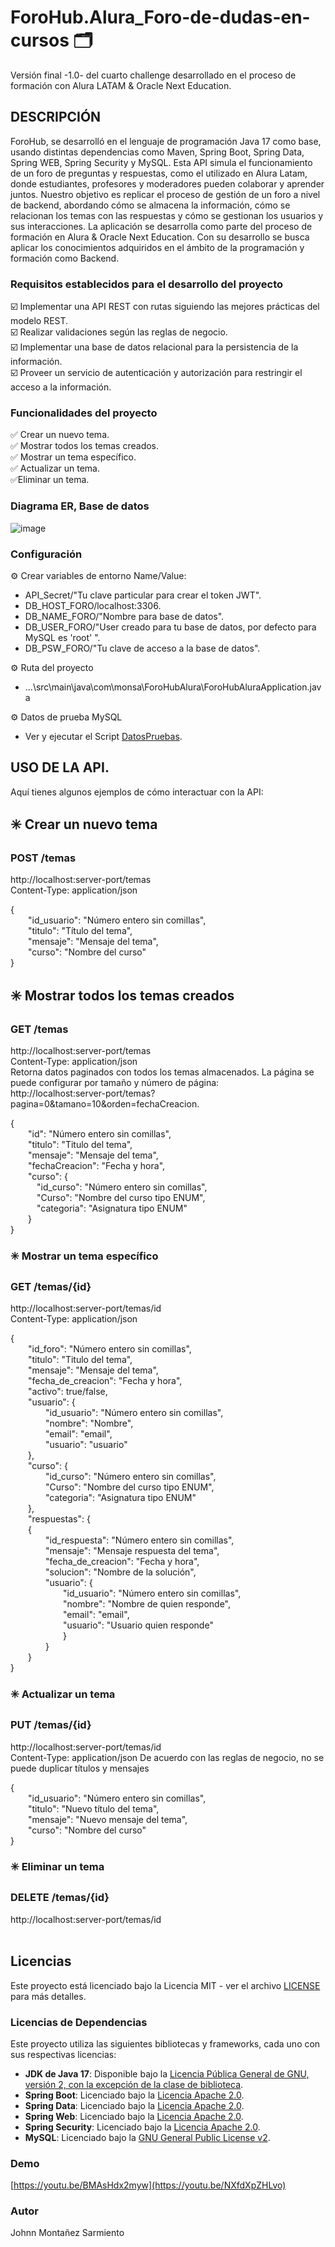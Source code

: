 # ForoHub.Alura_Foro-de-dudas-en-cursos 🗂️​
Versión final -1.0- del cuarto challenge desarrollado en el proceso de formación con Alura LATAM & Oracle Next Education.

## DESCRIPCIÓN
ForoHub, se desarrolló en el lenguaje de programación Java 17 como base, usando distintas dependencias como Maven, Spring Boot,
Spring Data, Spring WEB, Spring Security y MySQL. Esta API simula el funcionamiento de un foro de preguntas y respuestas, como 
el utilizado en Alura Latam, donde estudiantes, profesores y moderadores pueden colaborar y aprender juntos. Nuestro objetivo 
es replicar el proceso de gestión de un foro a nivel de backend, abordando cómo se almacena la información, cómo se relacionan
los temas con las respuestas y cómo se gestionan los usuarios y sus interacciones. La aplicación se desarrolla como parte del 
proceso de formación en Alura & Oracle Next Education. Con su desarrollo se busca aplicar los conocimientos adquiridos en el 
ámbito de la programación y formación como Backend.

### Requisitos establecidos para el desarrollo del proyecto
☑️​ Implementar una API REST con rutas siguiendo las mejores prácticas del modelo REST.<br>
☑️​​ Realizar validaciones según las reglas de negocio.<br>
☑️​​ Implementar una base de datos relacional para la persistencia de la información.<br>
☑️​​ Proveer un servicio de autenticación y autorización para restringir el acceso a la información.<br>

### Funcionalidades del proyecto
✅​ Crear un nuevo tema. <br>
✅​ Mostrar todos los temas creados. <br>
✅​ Mostrar un tema específico. <br>
✅​ Actualizar un tema. <br>
✅​ Eliminar un tema. <br>

### Diagrama ER, Base de datos

![image](https://github.com/user-attachments/assets/cabd9748-8ba9-43e7-b16e-dbb1aaa2bc03)

### Configuración
⚙️ Crear variables de entorno Name/Value:
- API_Secret/"Tu clave particular para crear el token JWT".
- DB_HOST_FORO/localhost:3306.
- DB_NAME_FORO/"Nombre para base de datos".
- DB_USER_FORO/"User creado para tu base de datos, por defecto para MySQL es 'root' ".
- DB_PSW_FORO/"Tu clave de acceso a la base de datos".

⚙️ Ruta del proyecto
- ...\src\main\java\com\monsa\ForoHubAlura\ForoHubAluraApplication.java

⚙️ Datos de prueba MySQL
- Ver y ejecutar el Script [DatosPruebas](ForoDataDummy.sql).

## USO DE LA API.
Aquí tienes algunos ejemplos de cómo interactuar con la API:<br>

## ✳️ Crear un nuevo tema
### ​POST /temas
http://localhost:server-port/temas<br>
Content-Type: application/json

{<br>
    &emsp;&emsp;"id_usuario": "Número entero sin comillas",<br> 
    &emsp;&emsp;"titulo": "Título del tema",<br>
    &emsp;&emsp;"mensaje": "Mensaje del tema",<br>
    &emsp;&emsp;"curso": "Nombre del curso"<br>
}<br>

## ✳️ Mostrar todos los temas creados <br>
### ​GET /temas
http://localhost:server-port/temas<br>
Content-Type: application/json<br>
Retorna datos paginados con todos los temas almacenados. La página se puede configurar por tamaño y número de página:<br> 
http://localhost:server-port/temas?pagina=0&tamano=10&orden=fechaCreacion.

{<br>
    &emsp;&emsp;"id": "Número entero sin comillas",<br>
    &emsp;&emsp;"titulo": "Titulo del tema",<br>
    &emsp;&emsp;"mensaje": "Mensaje del tema",<br>
    &emsp;&emsp;"fechaCreacion": "Fecha y hora",<br>
       &emsp;&emsp;"curso": {<br>
            &emsp;&emsp;&emsp;"id_curso": "Número entero sin comillas",<br>
            &emsp;&emsp;&emsp;"Curso": "Nombre del curso tipo ENUM",<br>
            &emsp;&emsp;&emsp;"categoria": "Asignatura tipo ENUM"<br>
        &emsp;&emsp;}<br>
}<br>

### ✳️ Mostrar un tema específico <br>
### ​GET /temas/{id}
http://localhost:server-port/temas/id<br>
Content-Type: application/json

{<br>
    &emsp;&emsp;"id_foro": "Número entero sin comillas",<br>
    &emsp;&emsp;"titulo": "Titulo del tema",<br>
    &emsp;&emsp;"mensaje": "Mensaje del tema",<br>
    &emsp;&emsp;"fecha_de_creacion": "Fecha y hora",<br>
    &emsp;&emsp;"activo": true/false,<br>
    &emsp;&emsp;"usuario": {<br>
        &emsp;&emsp;&emsp;&emsp;"id_usuario": "Número entero sin comillas",<br>
        &emsp;&emsp;&emsp;&emsp;"nombre": "Nombre",<br>
        &emsp;&emsp;&emsp;&emsp;"email": "email",<br>
        &emsp;&emsp;&emsp;&emsp;"usuario": "usuario"<br>
    &emsp;&emsp;},<br>
    &emsp;&emsp;"curso": {<br>
        &emsp;&emsp;&emsp;&emsp;"id_curso": "Número entero sin comillas",<br>
        &emsp;&emsp;&emsp;&emsp;"Curso": "Nombre del curso tipo ENUM",<br>
        &emsp;&emsp;&emsp;&emsp;"categoria": "Asignatura tipo ENUM"<br>
    &emsp;&emsp;},<br>
    &emsp;&emsp;"respuestas": {<br>
        &emsp;&emsp;{<br>
            &emsp;&emsp;&emsp;&emsp;"id_respuesta": "Número entero sin comillas",<br>
            &emsp;&emsp;&emsp;&emsp;"mensaje": "Mensaje respuesta del tema",<br>
            &emsp;&emsp;&emsp;&emsp;"fecha_de_creacion": "Fecha y hora",<br>
            &emsp;&emsp;&emsp;&emsp;"solucion": "Nombre de la solución",<br>
            &emsp;&emsp;&emsp;&emsp;"usuario": {<br>
                &emsp;&emsp;&emsp;&emsp;&emsp;&emsp;"id_usuario": "Número entero sin comillas",<br>
                &emsp;&emsp;&emsp;&emsp;&emsp;&emsp;"nombre": "Nombre de quien responde",<br>
                &emsp;&emsp;&emsp;&emsp;&emsp;&emsp;"email": "email",<br>
                &emsp;&emsp;&emsp;&emsp;&emsp;&emsp;"usuario": "Usuario quien responde"<br>
            &emsp;&emsp;&emsp;&emsp;&emsp;&emsp;}<br>
        &emsp;&emsp;&emsp;&emsp;}<br>
    &emsp;&emsp;}<br>
}<br>

### ✳️ Actualizar un tema <br>
### ​PUT /temas/{id}
http://localhost:server-port/temas/id<br>
Content-Type: application/json
De acuerdo con las reglas de negocio, no se puede duplicar títulos y mensajes

{<br>
    &emsp;&emsp;"id_usuario": "Número entero sin comillas",<br> 
    &emsp;&emsp;"titulo": "Nuevo título del tema",<br>
    &emsp;&emsp;"mensaje": "Nuevo mensaje del tema",<br>
    &emsp;&emsp;"curso": "Nombre del curso"<br>
}<br>

### ✳️ Eliminar un tema <br>
### ​DELETE /temas/{id}
http://localhost:server-port/temas/id
<br>
<br>

## Licencias

Este proyecto está licenciado bajo la Licencia MIT - ver el archivo [LICENSE](LICENSE) para más detalles.

### Licencias de Dependencias

Este proyecto utiliza las siguientes bibliotecas y frameworks, cada uno con sus respectivas licencias:
- **JDK de Java 17**: Disponible bajo la [Licencia Pública General de GNU, versión 2, con la excepción de la clase de biblioteca](https://openjdk.java.net/legal/gplv2+ce.html).
- **Spring Boot**: Licenciado bajo la [Licencia Apache 2.0](https://www.apache.org/licenses/LICENSE-2.0).
- **Spring Data**: Licenciado bajo la [Licencia Apache 2.0](https://www.apache.org/licenses/LICENSE-2.0).
- **Spring Web**: Licenciado bajo la [Licencia Apache 2.0](https://www.apache.org/licenses/LICENSE-2.0).
- **Spring Security**: Licenciado bajo la [Licencia Apache 2.0](https://www.apache.org/licenses/LICENSE-2.0).
- **MySQL**: Licenciado bajo la [GNU General Public License v2](https://www.gnu.org/licenses/old-licenses/gpl-2.0.html).

### Demo

[https://youtu.be/BMAsHdx2myw](https://youtu.be/NXfdXpZHLvo)

### Autor
Johnn Montañez Sarmiento
